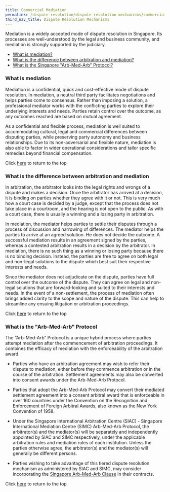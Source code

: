```yaml
---
title: Commercial Mediation
permalink: /dispute-resolution/dispute-resolution-mechanisms/commercial-mediation/
third_nav_title: Dispute Resolution Mechanisms
---
```


Mediation is a widely accepted mode of dispute resolution in Singapore. Its processes are well-understood by the legal and business community, and mediation is strongly supported by the judiciary.

- [What is mediation?](#what-is-mediation)
- [What is the difference between arbitration and mediation?](#difference-arbitration-mediation)
- [What is the Singapore "Arb-Med-Arb" Protocol?](#singapore-arb-med-arb)


### <a name="what-is-mediation"></a>What is mediation

Mediation is a confidential, quick and cost-effective mode of dispute resolution. In mediation, a neutral third party facilitates negotiations and helps parties come to consensus. Rather than imposing a solution, a professional mediator works with the conflicting parties to explore their underlying interests and needs. Parties retain control over the outcome, as any outcomes reached are based on mutual agreement.

As a confidential and flexible process, mediation is well suited to accommodating cultural, legal and commercial differences between disputing parties, while preserving party autonomy and business relationships. Due to its non-adversarial and flexible nature, mediation is also able to factor in wider operational considerations and tailor specific remedies beyond financial compensation.


Click [here](*TOP) to return to the top


### <a name="difference-arbitration-mediation"></a>What is the difference between arbitration and mediation

In arbitration, the arbitrator looks into the legal rights and wrongs of a dispute and makes a decision. Once the arbitrator has arrived at a decision, it is binding on parties whether they agree with it or not. This is very much how a court case is decided by a judge, except that the process does not take place in a courtroom, and the hearing is not open to the public. As with a court case, there is usually a winning and a losing party in arbitration.

In mediation, the mediator helps parties to settle their disputes through a process of discussion and narrowing of differences. The mediator helps the parties to arrive at an agreed solution. He does not decide the outcome. A successful mediation results in an agreement signed by the parties, whereas a contested arbitration results in a decision by the arbitrator. In mediation, there is no such thing as a winning or losing party because there is no binding decision. Instead, the parties are free to agree on both legal and non-legal solutions to the dispute which best suit their respective interests and needs.

Since the mediator does not adjudicate on the dispute, parties have full control over the outcome of the dispute. They can agree on legal and non-legal solutions that are forward-looking and suited to their interests and needs. In the event of a non-settlement, the process of mediation often brings added clarity to the scope and nature of the dispute. This can help to streamline any ensuing litigation or arbitration proceedings.


Click [here](*TOP) to return to the top


### <a name="singapore-arb-med-arb"></a> What is the "Arb-Med-Arb" Protocol

The “Arb-Med-Arb” Protocol is a unique hybrid process where parties attempt mediation after the commencement of arbitration proceedings. It combines the efficacy of mediation with the enforceability of the arbitration award.

- Parties who have an arbitration agreement may wish to refer their dispute to mediation, either before they commence arbitration or in the course of the arbitration. Settlement agreements may also be converted into consent awards under the Arb-Med-Arb Protocol.

- Parties that adopt the Arb-Med-Arb Protocol may convert their mediated settlement agreement into a consent arbitral award that is enforceable in over 160 countries under the Convention on the Recognition and Enforcement of Foreign Arbitral Awards, also known as the New York Convention of 1958.

- Under the Singapore International Arbitration Centre (SIAC) - Singapore International Mediation Centre (SIMC) Arb-Med-Arb Protocol, the arbitrator(s) and the mediator(s) will be separately and independently appointed by SIAC and SIMC respectively, under the applicable arbitration rules and mediation rules of each institution. Unless the parties otherwise agree, the arbitrator(s) and the mediator(s) will generally be different persons.

- Parties wishing to take advantage of this tiered dispute resolution mechanism as administered by SIAC and SIMC, may consider incorporating the [Singapore Arb-Med-Arb Clause](https://siac.org.sg/model-clauses/the-singapore-arb-med-arb-clause) in their contracts.


Click [here](*TOP) to return to the top
